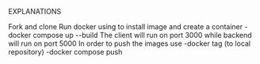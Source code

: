 EXPLANATIONS

Fork and clone
Run docker using to install image and create a container
    - docker compose up --build
The client will run on port 3000 while backend will run on port 5000
In order to push the images use
    -docker tag (to local repository)
    -docker compose push

